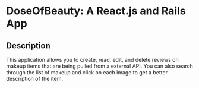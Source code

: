 # DoseOfBeauty: A React.js and Rails App 

## Description

This application allows you to create, read, edit, and delete reviews on makeup items that are being pulled from a external API. You can also search through the list of makeup and click on each image to get a better description of the item. 

<p><img align="right" tsrc="https://github.com/jojo10ox/Capstone/blob/main/images/Jo_s_project_-_gif_AdobeExpress.gif"/></p>
